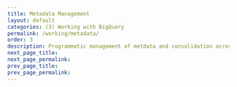 ```yaml
---
title: Metadata Management 
layout: default
categories: (3) Working with BigQuery
permalink: /working/metadata/
order: 3
description: Programmatic management of metdata and consolidation across multiple tools
next_page_title: 
next_page_permalink: 
prev_page_title: 
prev_page_permalink: 
---
```

